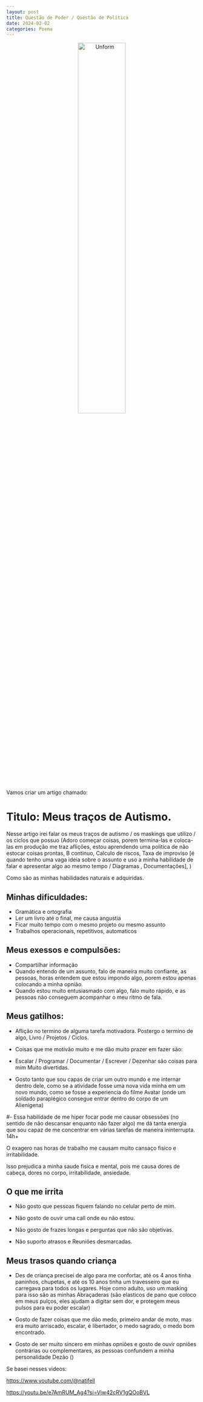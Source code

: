 ```yaml
---
layout: post
title: Questão de Poder / Questão de Política
date: 2024-02-02
categories: Poema
---
```


<p align="center">
<img src="{{ site.baseurl }}/images/2024-02-02-Questao-de-Poder--Questao-de-Politica.jpeg" 
height="50%" width="50%" alt="Unform" />
</p>

Vamos criar um artigo chamado:

# Titulo: Meus traços de Autismo.

Nesse artigo irei falar os meus traços de autismo / os maskings que utilizo / os ciclos que possuo (Adoro começar coisas, porem termina-las e coloca-las em produção me traz aflições, estou aprendendo uma politica de não estocar coisas prontas, B continuo, Calculo de riscos, Taxa de improviso [é quando tenho uma vaga ideia sobre o assunto e uso a minha habilidade de falar e apresentar algo ao mesmo tempo / Diagramas , Documentações], )

Como são as minhas habilidades naturais e adquiridas.

## Minhas dificuldades:

* Gramática e ortografia
* Ler um livro até o final, me causa angustia
* Ficar muito tempo com o mesmo projeto ou mesmo assunto
* Trabalhos operacionais, repetitivos, automaticos

## Meus exessos e compulsões:

* Compartilhar informação
* Quando entendo de um assunto, falo de maneira muito confiante, as pessoas, horas entendem que estou impondo algo, porem estou apenas colocando a minha opnião.
* Quando estou muito entusiasmado com algo, falo muito rápido, e as pessoas não conseguem acompanhar o meu ritmo de fala.

## Meus gatilhos:

* Aflição no termino de alguma tarefa motivadora. Postergo o termino de algo, Livro / Projetos / Ciclos.

* Coisas que me motivão muito e me dão muito prazer em fazer são:

- Escalar / Programar / Documentar / Escrever / Dezenhar são coisas para mim Muito divertidas.

- Gosto tanto que sou capas de criar um outro mundo e me internar dentro dele, como se a atividade fosse uma nova vida minha em um novo mundo, como se fosse a experiencia do filme Avatar (onde um soldado paraplégico consegue entrar dentro do corpo de um Alienígena)

#- Essa habilidade de me hiper focar pode me causar obsessões (no sentido de não descansar enquanto não fazer algo) me dá tanta energia que sou capaz de me concentrar em várias tarefas de maneira ininterrupta. 14h+

O exagero nas horas de trabalho me causam muito cansaço fisico e irritabilidade.
    
Isso prejudica a minha saude fisica e mental, pois me causa dores de cabeça, dores no corpo, irritabilidade, ansiedade.

## O que me irrita

* Não gosto que pessoas fiquem falando no celular perto de mim.

* Não gosto de ouvir uma call onde eu não estou.

* Não gosto de frazes longas e perguntas que não são objetivas.

* Não suporto atrasos e Reuniões desmarcadas. 

## Meus trasos quando criança

* Des de criança precisei de algo para me confortar, até os 4 anos tinha paninhos, chupetas, e até os 10 anos tinha um travesseiro que eu carregava para todos os lugares. Hoje como adulto, uso um masking para isso são as minhas Abraçaderas (são elasticos de pano que coloco em meus pulços, eles ajudam a digitar sem dor, e protegem meus pulsos para eu poder escalar)

* Gosto de fazer coisas que me dão medo, primeiro andar de moto, mas era muito arriscado, escalar, é libertador, o medo sagrado, o medo bom encontrado.

* Gosto de ser muito sincero em minhas opniões e gosto de ouvir opniões contrárias ou complementares, as pessoas confundem a minha personalidade Dezão ()

Se basei nesses videos:

https://www.youtube.com/@natifell

https://youtu.be/e7AmRUM_Ag4?si=Vjw42cRV1gQOoBVL

